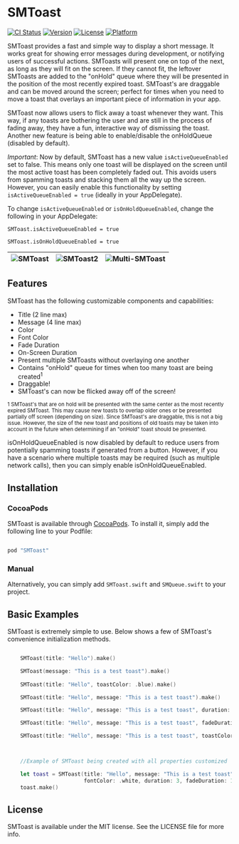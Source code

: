 # SMToast

[![CI Status](http://img.shields.io/travis/mandrusiaks/SMToast.svg?style=flat)](https://travis-ci.org/mandrusiaks/SMToast)
[![Version](https://img.shields.io/cocoapods/v/SMToast.svg?style=flat)](http://cocoapods.org/pods/SMToast)
[![License](https://img.shields.io/cocoapods/l/SMToast.svg?style=flat)](http://cocoapods.org/pods/SMToast)
[![Platform](https://img.shields.io/cocoapods/p/SMToast.svg?style=flat)](http://cocoapods.org/pods/SMToast)

SMToast provides a fast and simple way to display a short message. It works great for showing error messages during development, or notifying users of successful actions. SMToasts will present one on top of the next, as long as they will fit on the screen. If they cannot fit, the leftover SMToasts are added to the "onHold" queue where they will be presented in the position of the most recently expired toast. SMToast's are draggable and can be moved around the screen; perfect for times when you need to move a toast that overlays an important piece of information in your app.

SMToast now allows users to flick away a toast whenever they want. This way, if any toasts are bothering the user and are still in the process of fading away, they have a fun, interactive way of dismissing the toast. Another new feature is being able to enable/disable the onHoldQueue (disabled by default). 

*Important*: Now by default, SMToast has a new value ```isActiveQueueEnabled``` set to false. This means only one toast will be displayed on the screen until the most active toast has been completely faded out. This avoids users from spamming toasts and stacking them all the way up the screen. However, you can easily enable this functionality by setting ```isActiveQueueEnabled = true``` (ideally in your AppDelegate).

To change ```isActiveQueueEnabled``` or ```isOnHoldQueueEnabled```, change the following in your AppDelegate:

```SMToast.isActiveQueueEnabled = true```

```SMToast.isOnHoldQueueEnabled = true```

| ![SMToast](SMToast/Assets/SMToast.png) | ![SMToast2](SMToast/Assets/SMToast2.png) | ![Multi-SMToast](SMToast/Assets/Multi-SMToast.png)|
|:--------------------------------------:|:----------------------------------------:|:-------------------------------------------------:|

## Features
    
SMToast has the following customizable components and capabilities:

* Title (2 line max)
* Message (4 line max)
* Color
* Font Color
* Fade Duration
* On-Screen Duration
* Present multiple SMToasts without overlaying one another
* Contains "onHold" queue for times when too many toast are being created<sup>1</sup>
* Draggable!
* SMToast's can now be flicked away off of the screen!

<sup>1 SMToast's that are on hold will be presented with the same center as the most recently expired SMToast. This may cause new toasts to overlap older ones or be presented partially off screen (depending on size). Since SMToast's are draggable, this is not a big issue. However, the size of the new toast and positions of old toasts may be taken into account in the future when determining if an "onHold" toast should be presented.</sup>

isOnHoldQueueEnabled is now disabled by default to reduce users from potentially spamming toasts if generated from a button. However, if you have a scenario where multiple toasts may be required (such as multiple network calls), then you can simply enable isOnHoldQueueEnabled.

## Installation

### CocoaPods

SMToast is available through [CocoaPods](http://cocoapods.org). To install
it, simply add the following line to your Podfile:

```ruby

pod "SMToast"

```

### Manual

Alternatively, you can simply add ```SMToast.swift``` and ```SMQueue.swift``` to your project.

## Basic Examples

SMToast is extremely simple to use. Below shows a few of SMToast's convenience initialization methods.

```swift

    SMToast(title: "Hello").make()

    SMToast(message: "This is a test toast").make()
    
    SMToast(title: "Hello", toastColor: .blue).make()

    SMToast(title: "Hello", message: "This is a test toast").make()

    SMToast(title: "Hello", message: "This is a test toast", duration: 6).make()

    SMToast(title: "Hello", message: "This is a test toast", fadeDuration: 3).make()

    SMToast(title: "Hello", message: "This is a test toast", toastColor: .blue, fontColor: .white).make()



    //Example of SMToast being created with all properties customized

    let toast = SMToast(title: "Hello", message: "This is a test toast", toastColor: .blue, 
                        fontColor: .white, duration: 3, fadeDuration: 1)
    toast.make()

```

## License

SMToast is available under the MIT license. See the LICENSE file for more info.
